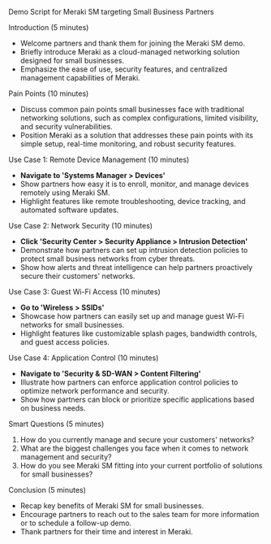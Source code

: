 Demo Script for Meraki SM targeting Small Business Partners

Introduction (5 minutes)
- Welcome partners and thank them for joining the Meraki SM demo.
- Briefly introduce Meraki as a cloud-managed networking solution designed for small businesses.
- Emphasize the ease of use, security features, and centralized management capabilities of Meraki.

Pain Points (10 minutes)
- Discuss common pain points small businesses face with traditional networking solutions, such as complex configurations, limited visibility, and security vulnerabilities.
- Position Meraki as a solution that addresses these pain points with its simple setup, real-time monitoring, and robust security features.

Use Case 1: Remote Device Management (10 minutes)
- **Navigate to 'Systems Manager > Devices'**
- Show partners how easy it is to enroll, monitor, and manage devices remotely using Meraki SM.
- Highlight features like remote troubleshooting, device tracking, and automated software updates.

Use Case 2: Network Security (10 minutes)
- **Click 'Security Center > Security Appliance > Intrusion Detection'**
- Demonstrate how partners can set up intrusion detection policies to protect small business networks from cyber threats.
- Show how alerts and threat intelligence can help partners proactively secure their customers' networks.

Use Case 3: Guest Wi-Fi Access (10 minutes)
- **Go to 'Wireless > SSIDs'**
- Showcase how partners can easily set up and manage guest Wi-Fi networks for small businesses.
- Highlight features like customizable splash pages, bandwidth controls, and guest access policies.

Use Case 4: Application Control (10 minutes)
- **Navigate to 'Security & SD-WAN > Content Filtering'**
- Illustrate how partners can enforce application control policies to optimize network performance and security.
- Show how partners can block or prioritize specific applications based on business needs.

Smart Questions (5 minutes)
1. How do you currently manage and secure your customers' networks?
2. What are the biggest challenges you face when it comes to network management and security?
3. How do you see Meraki SM fitting into your current portfolio of solutions for small businesses?

Conclusion (5 minutes)
- Recap key benefits of Meraki SM for small businesses.
- Encourage partners to reach out to the sales team for more information or to schedule a follow-up demo.
- Thank partners for their time and interest in Meraki.